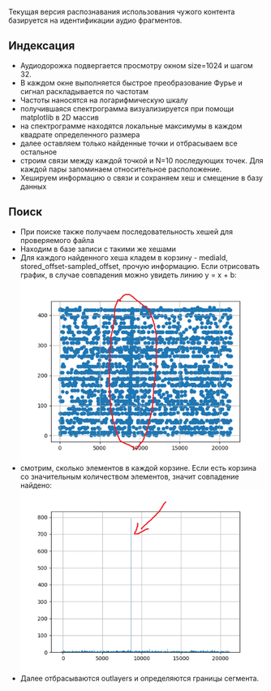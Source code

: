 Текущая версия распознавания использования чужого контента базируется на идентификации аудио фрагментов.

## Индексация
* Аудиодорожка подвергается просмотру окном size=1024 и шагом 32.
* В каждом окне выполняется быстрое преобразование Фурье и сигнал раскладывается по частотам
* Частоты наносятся на логарифмическую шкалу
* получившаяся спектрограмма визуализируется при помощи matplotlib в 2D массив
* на спектрограмме находятся локальные максимумы в каждом квадрате определенного размера
* далее оставляем только найденные точки и отбрасываем все остальное
* строим связи между каждой точкой и N=10 последующих точек. Для каждой пары запоминаем относительное расположение.
* Хешируем информацию о связи и сохраняем хеш и смещение в базу данных

## Поиск
* При поиске также получаем последовательность хешей для проверяемого файла
* Находим в базе записи с такими же хешами
* Для каждого найденного хеша кладем в корзину - mediaId, stored_offset-sampled_offset, прочую информацию. Если отрисовать график, в случае совпадения можно увидеть линию y = x + b:![image](images/result-marked.png)
* смотрим, сколько элементов в каждой корзине. Если есть корзина со значительным количеством элементов, значит совпадение найдено: ![image](images/hist.png)
* Далее отбрасываются outlayers и определяются границы сегмента.